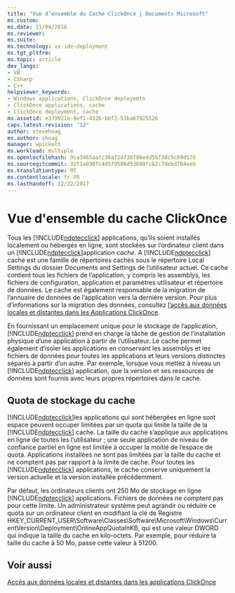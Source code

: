 ```yaml
---
title: "Vue d’ensemble du Cache ClickOnce | Documents Microsoft"
ms.custom: 
ms.date: 11/04/2016
ms.reviewer: 
ms.suite: 
ms.technology: vs-ide-deployment
ms.tgt_pltfrm: 
ms.topic: article
dev_langs:
- VB
- CSharp
- C++
helpviewer_keywords:
- Windows applications, ClickOnce deployemtn
- ClickOnce applications, cache
- ClickOnce deployment, cache
ms.assetid: e379921e-9ef1-4326-bbf3-53ba67925526
caps.latest.revision: "12"
author: stevehoag
ms.author: shoag
manager: wpickett
ms.workload: multiple
ms.openlocfilehash: 9ca3465aafc36af24f36f86edd5bf3dc5c69d576
ms.sourcegitcommit: 32f1a690fc445f9586d53698fc82c7debd784eeb
ms.translationtype: MT
ms.contentlocale: fr-FR
ms.lasthandoff: 12/22/2017
---
```

# <a name="clickonce-cache-overview"></a>Vue d'ensemble du cache ClickOnce
Tous les [!INCLUDE[ndptecclick](../deployment/includes/ndptecclick_md.md)] applications, qu’ils soient installés localement ou hébergés en ligne, sont stockées sur l’ordinateur client dans un [!INCLUDE[ndptecclick](../deployment/includes/ndptecclick_md.md)]application *cache*. A [!INCLUDE[ndptecclick](../deployment/includes/ndptecclick_md.md)] cache est une famille de répertoires cachés sous le répertoire Local Settings du dossier Documents and Settings de l’utilisateur actuel. Ce cache contient tous les fichiers de l’application, y compris les assemblys, les fichiers de configuration, application et paramètres utilisateur et répertoire de données. Le cache est également responsable de la migration de l’annuaire de données de l’application vers la dernière version. Pour plus d’informations sur la migration des données, consultez [l’accès aux données locales et distantes dans les Applications ClickOnce](../deployment/accessing-local-and-remote-data-in-clickonce-applications.md).  
  
 En fournissant un emplacement unique pour le stockage de l’application, [!INCLUDE[ndptecclick](../deployment/includes/ndptecclick_md.md)] prend en charge la tâche de gestion de l’installation physique d’une application à partir de l’utilisateur. Le cache permet également d’isoler les applications en conservant les assemblys et les fichiers de données pour toutes les applications et leurs versions distinctes séparés à partir d’un autre. Par exemple, lorsque vous mettez à niveau un [!INCLUDE[ndptecclick](../deployment/includes/ndptecclick_md.md)] application, que la version et ses ressources de données sont fournis avec leurs propres répertoires dans le cache.  
  
## <a name="cache-storage-quota"></a>Quota de stockage du cache  
 [!INCLUDE[ndptecclick](../deployment/includes/ndptecclick_md.md)]les applications qui sont hébergées en ligne sont espace peuvent occuper limitées par un quota qui limite la taille de la [!INCLUDE[ndptecclick](../deployment/includes/ndptecclick_md.md)] cache. La taille du cache s’applique aux applications en ligne de toutes les l’utilisateur ; une seule application de niveau de confiance partiel en ligne est limitée à occuper la moitié de l’espace de quota. Applications installées ne sont pas limitées par la taille du cache et ne comptent pas par rapport à la limite de cache. Pour toutes les [!INCLUDE[ndptecclick](../deployment/includes/ndptecclick_md.md)] applications, le cache conserve uniquement la version actuelle et la version installée précédemment.  
  
 Par défaut, les ordinateurs clients ont 250 Mo de stockage en ligne [!INCLUDE[ndptecclick](../deployment/includes/ndptecclick_md.md)] applications. Fichiers de données ne comptent pas pour cette limite. Un administrateur système peut agrandir ou réduire ce quota sur un ordinateur client en modifiant la clé de Registre HKEY_CURRENT_USER\Software\Classes\Software\Microsoft\Windows\CurrentVersion\Deployment\OnlineAppQuotaInKB, qui est une valeur DWORD qui indique la taille du cache en kilo-octets. Par exemple, pour réduire la taille du cache à 50 Mo, passe cette valeur à 51200.  
  
## <a name="see-also"></a>Voir aussi  
 [Accès aux données locales et distantes dans les applications ClickOnce](../deployment/accessing-local-and-remote-data-in-clickonce-applications.md)